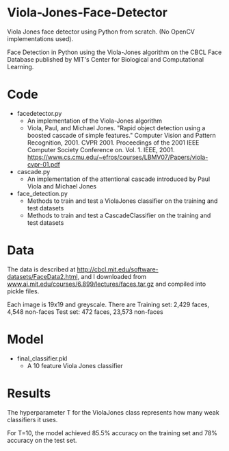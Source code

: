 # Viola-Jones-Face-Detector
Viola Jones face detector using Python from scratch. (No OpenCV implementations used).

Face Detection in Python using the Viola-Jones algorithm on the CBCL Face Database published by MIT's Center for Biological and Computational Learning.


# Code
- facedetector.py
  - An implementation of the Viola-Jones algorithm
  - Viola, Paul, and Michael Jones. "Rapid object detection using a boosted cascade of simple features." Computer Vision and Pattern Recognition, 2001. CVPR 2001. Proceedings of the 2001 IEEE Computer Society Conference on. Vol. 1. IEEE, 2001. https://www.cs.cmu.edu/~efros/courses/LBMV07/Papers/viola-cvpr-01.pdf
- cascade.py
  - An implementation of the attentional cascade introduced by Paul Viola and Michael Jones
- face_detection.py
  - Methods to train and test a ViolaJones classifier on the training and test datasets
  - Methods to train and test a CascadeClassifier on the training and test datasets

# Data
The data is described at http://cbcl.mit.edu/software-datasets/FaceData2.html, and I downloaded from www.ai.mit.edu/courses/6.899/lectures/faces.tar.gz and compiled into pickle files.

Each image is 19x19 and greyscale. There are Training set:  2,429 faces, 4,548 non-faces
Test set: 472 faces, 23,573 non-faces 


# Model

- final_classifier.pkl
  - A 10 feature Viola Jones classifier


# Results
The hyperparameter T for the ViolaJones class represents how many weak classifiers it uses. 

For T=10, the model achieved 85.5% accuracy on the training set and 78% accuracy on the test set.

